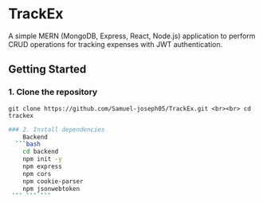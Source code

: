 # TrackEx
A simple MERN (MongoDB, Express, React, Node.js) application to perform CRUD operations for tracking expenses with JWT authentication.


## Getting Started

### 1. Clone the repository
`git clone https://github.com/Samuel-joseph05/TrackEx.git
<br><br>
cd trackex`
```bash
### 2. Install dependencies
    Backend
  ```bash  
    cd backend
    npm init -y
    npm express
    npm cors
    npm cookie-parser
    npm jsonwebtoken
 ``` ``` ```

